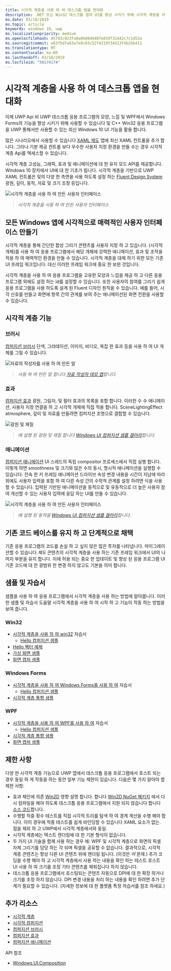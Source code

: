 ```yaml
---
title: 시각적 계층을 사용 하 여 데스크톱 앱을 현대화
description: .NET 또는 Win32 데스크톱 앱의 UI를 향상 시키기 위해 시각적 계층을 사용 합니다.
ms.date: 03/18/2019
ms.topic: article
keywords: windows 10, uwp
ms.localizationpriority: medium
ms.openlocfilehash: 05793c023fa0a0b08d4487e859f31442c7c1d53a
ms.sourcegitcommit: e63fbd7a63a7e8c03c52f4219f34513f4b2bb411
ms.translationtype: MT
ms.contentlocale: ko-KR
ms.lasthandoff: 03/18/2019
ms.locfileid: "58174174"
---
```

# <a name="modernize-your-desktop-app-using-the-visual-layer"></a>시각적 계층을 사용 하 여 데스크톱 앱을 현대화

이제 UWP Api 비 UWP 데스크톱 응용 프로그램의 모양, 느낌 및 WPF에서 Windows Forms의 기능을 향상 시키기 위해 사용할 수 있습니다 및 C++ Win32 응용 프로그램을 UWP 통해서만 사용할 수 있는 최신 Windows 10 UI 기능을 활용 합니다.

많은 시나리오에서 사용할 수 있습니다 [XAML 제도](../xaml-platform/xaml-host-controls.md) 앱에 최신 XAML 컨트롤을 추가 합니다. 그러나 기본 제공 컨트롤 보다 우수한 사용자 지정 환경을 만들 수는 경우 시각적 계층 Api를 액세스할 수 있습니다.

시각적 계층 고성능, 그래픽, 효과 및 애니메이션에 대 한 유지 모드 API를 제공합니다. Windows 10 장치에서 UI에 대 한 기초가 됩니다. 시각적 계층을 기반으로 UWP XAML 컨트롤은 및의 다양 한 측면을 사용 하도록 설정 하는 [Fluent Design System](../design/fluent-design-system/index.md)광원, 깊이, 동작, 자료 및 크기 조정 등입니다.

![시각적 계층을 사용 하 여 만든 사용자 인터페이스](images/interop/pull-to-animate.gif)

> _시각적 계층을 사용 하 여 만든 사용자 인터페이스_

## <a name="create-a-visually-engaging-user-interface-in-any-windows-app"></a>모든 Windows 앱에 시각적으로 매력적인 사용자 인터페이스 만들기

시각적 계층을 통해 간단한 합성 그리기 콘텐츠를 사용자 지정 하 고 있습니다. (시각적 개체)를 사용 하 여 응용 프로그램에서 해당 개체에 강력한 애니메이션, 효과 및 조작을 적용 하 여 매력적인 환경을 만들 수 있습니다. 시각적 계층을 대체 하기 위한 모든 기존 UI 프레임 워크입니다. 대신 이러한 프레임 워크에 중요 한 보완 것입니다.

시각적 계층을 사용 하 여 응용 프로그램을 고유한 모양과 느낌을 제공 하 고 다른 응용 프로그램 외에도 설정 하는 id를 설정할 수 있습니다. 또한 사용자의 참여를 그리기 쉽게 응용 프로그램을 사용 하도록 설계 된 Fluent 디자인 원칙을 수 있습니다. 예를 들어, 시각 신호를 만들고 화면에 항목 간의 관계를 보여 주는 애니메이션된 화면 전환을 사용할 수 있습니다.

## <a name="visual-layer-features"></a>시각적 계층 기능

### <a name="brushes"></a>브러시

[컴퍼지션 브러시](composition-brushes.md) 단색, 그라데이션, 이미지, 비디오, 복잡 한 효과 등을 사용 하 여 UI 개체를 그릴 수 있습니다.

![자료의 작성자를 사용 하 여 만든 알](images/interop/egg.gif)

> _사용 하 여 만든 알 합니다 [자료 작성자 데모 앱](https://github.com/Microsoft/WindowsCompositionSamples/tree/master/Demos/MaterialCreator)합니다._

### <a name="effects"></a>효과

[컴퍼지션 효과](composition-effects.md) 광원, 그림자, 및 필터 효과의 목록을 포함 합니다. 이러한 수 수 애니메이션, 사용자 지정 연결을 하 고 시각적 개체에 직접 적용 합니다. SceneLightingEffect atmosphere, 깊이 및 자료를 만들려면 컴퍼지션 조명으로 결합할 수 있습니다.

![광원 및 재질](images/interop/light-interop.gif)

> _에 설명 된 광원 및 재질 합니다 [Windows UI 컴퍼지션 샘플 갤러리](https://github.com/Microsoft/WindowsCompositionSamples/tree/master/SampleGallery)합니다._

### <a name="animations"></a>애니메이션

[컴퍼지션 애니메이션](composition-animation.md) UI 스레드의 독립 compositor 프로세스에서 직접 실행 합니다. 이렇게 하면 smoothness 및 크기와 많은 수의 동시, 명시적 애니메이션을 실행할 수 있습니다. 친숙 한 키 프레임 애니메이션 드라이브 속성 변경 내용을 시간이 지남에 따라 외에도 사용자 입력을 포함 하 여 다른 속성 간의 수학적 관계를 설정 하려면 식을 사용할 수 있습니다. 입력된 기반된 애니메이션을 동적으로 및 유동적으로 더 높은 사용자 참여 개선할 수 있는 사용자 입력에 응답 하는 UI를 만들 수 있습니다.

![시각적 계층을 사용 하 여 만든 사용자 인터페이스](images/interop/swipe-scroller.gif)

> _에 설명 된 동작을 [Windows UI 컴퍼지션 샘플 갤러리](https://github.com/Microsoft/WindowsCompositionSamples/tree/master/SampleGallery)합니다._

## <a name="keep-your-existing-codebase-and-adopt-incrementally"></a>기존 코드 베이스를 유지 하 고 단계적으로 채택

기존 응용 프로그램의 코드를 손실 하 고 싶지 않은 많은 투자를 나타냅니다. 마이그레이션할 수 있습니다 _제도_ 콘텐츠의 시각적 계층을 사용 하는 기존 프레임 워크에서 UI의 나머지 부분을 유지 합니다. 이에 허용 되는 중요 한 업데이트 및 향상 된 응용 프로그램 UI 기존 코드에 대 한 광범위 한 변경 하지 않고도 기본을 의미 합니다.

## <a name="samples-and-tutorials"></a>샘플 및 자습서

샘플을 사용 하 여 응용 프로그램에서 시각적 계층을 사용 하는 방법에 알아봅니다. 이러한 샘플 및 자습서 도움말 시각적 계층을 사용 하 여 시작 하 고 기능이 작동 하는 방법을 보여 줍니다.

### <a name="win32"></a>Win32

- [시각적 계층을 사용 하 여 win32](using-the-visual-layer-with-win32.md) 자습서
  - [Hello 컴퍼지션 샘플](https://github.com/Microsoft/Windows.UI.Composition-Win32-Samples/tree/master/cpp/HelloComposition)
- [Hello 벡터 예제](https://github.com/Microsoft/Windows.UI.Composition-Win32-Samples/tree/master/cpp/HelloVectors)
- [가상 화면 샘플](https://github.com/Microsoft/Windows.UI.Composition-Win32-Samples/tree/master/cpp/VirtualSurfaces)
- [화면 캡처 샘플](https://github.com/Microsoft/Windows.UI.Composition-Win32-Samples/tree/master/cpp/ScreenCaptureforHWND)

### <a name="windows-forms"></a>Windows Forms

- [시각적 계층을 사용 하 여 Windows Forms를 사용 하 여](using-the-visual-layer-with-windows-forms.md) 자습서
  - [Hello 컴퍼지션 샘플](https://github.com/Microsoft/Windows.UI.Composition-Win32-Samples/tree/master/dotnet/WinForms/HelloComposition)
- [시각적 계층 통합 샘플](https://github.com/Microsoft/Windows.UI.Composition-Win32-Samples/tree/master/dotnet/WinForms/VisualLayerIntegration)

### <a name="wpf"></a>WPF

- [시각적 계층을 사용 하 여 WPF를 사용 하 여](using-the-visual-layer-with-wpf.md) 자습서
  - [Hello 컴퍼지션 샘플](https://github.com/Microsoft/Windows.UI.Composition-Win32-Samples/tree/master/dotnet/WPF/HelloComposition)
- [시각적 계층 통합 샘플](https://github.com/Microsoft/Windows.UI.Composition-Win32-Samples/tree/master/dotnet/WPF/VisualLayerIntegration)
- [화면 캡처 샘플](https://github.com/Microsoft/Windows.UI.Composition-Win32-Samples/tree/master/dotnet/WPF/ScreenCapture)

## <a name="limitations"></a>제한 사항

다양 한 시각적 계층 기능으로 UWP 앱에서 데스크톱 응용 프로그램에서 호스트 되는 경우 동일 하 게 작동을 하는 동안 일부 기능 제한이 있습니다. 다음은 몇 가지 알아야 할 제한 사항:

- 효과 체인에 의존 [Win2D](http://microsoft.github.io/Win2D/html/Introduction.htm) 영향 설명 합니다. 합니다 [Win2D NuGet 패키지](https://www.nuget.org/packages/Win2D.uwp) 에서 다시 컴파일을 해야 하도록 데스크톱 응용 프로그램에서 지원 되지 않습니다 합니다 [소스 코드](https://github.com/Microsoft/Win2D)합니다.
- 수행할 적중 횟수 테스트를 직접 시각적 트리를 탐색 하 여 경계 계산을 수행 해야 합니다. 이이 경우에 적중 테스트를 쉽게 바인딩할 수 있습니다 XAML 요소가 없는. 점을 제외 하 고 UWP에서 시각적 계층에서와 동일.
- 시각적 계층에는 텍스트 렌더링에 대 한 기본 형식이 없습니다.
- 두 가지 UI 기술을 함께 사용 하는 경우 예: WPF 및 시각적 계층으로 화면의 픽셀 자체 그리기를 담당 하는 각 되며 픽셀을 공유할 수 없습니다. 결과적으로, 시각적 계층 콘텐츠는 항상 다른 UI 콘텐츠 위에 렌더링 됩니다. (이것은 _어_ 문제.) 추가 코딩을 수행 해야 하 고 시각적 계층에서 사용 하는 내용을 확인 하는 테스트 호스트 UI 사용 하 여 크기를 조정 기타 콘텐츠를 채워집니다 하지 않습니다.
- 데스크톱 응용 프로그램에서 호스팅되는 콘텐츠 자동으로 DPI에 대 한 확장 하거나 크기를 조정 하지 않습니다. DPI 변경 내용을 처리 하는 내용을 확인 하려면 추가 단계가 필요할 수 있습니다. (자세한 정보에 대 한 플랫폼 특정 자습서를 참조 하세요.)

## <a name="additional-resources"></a>추가 리소스

- [시각적 계층](visual-layer.md)
- [시각적 컴퍼지션](composition-visual-tree.md)
- [컴퍼지션 브러시](composition-brushes.md)
- [컴퍼지션 효과](composition-effects.md)
- [컴퍼지션 애니메이션](composition-animation.md)

API 참조

- [Windows.UI.Composition](/uwp/api/Windows.UI.Composition)